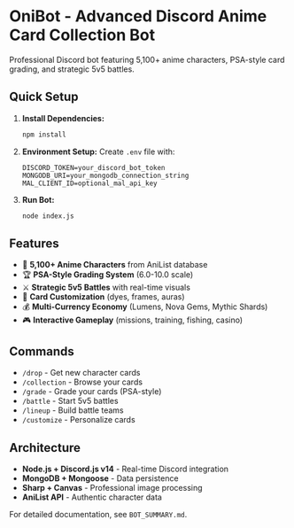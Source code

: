 # OniBot - Advanced Discord Anime Card Collection Bot

Professional Discord bot featuring 5,100+ anime characters, PSA-style card grading, and strategic 5v5 battles.

## Quick Setup

1. **Install Dependencies:**
   ```bash
   npm install
   ```

2. **Environment Setup:**
   Create `.env` file with:
   ```
   DISCORD_TOKEN=your_discord_bot_token
   MONGODB_URI=your_mongodb_connection_string
   MAL_CLIENT_ID=optional_mal_api_key
   ```

3. **Run Bot:**
   ```bash
   node index.js
   ```

## Features

- 🎴 **5,100+ Anime Characters** from AniList database
- 🏆 **PSA-Style Grading System** (6.0-10.0 scale)
- ⚔️ **Strategic 5v5 Battles** with real-time visuals
- 🎨 **Card Customization** (dyes, frames, auras)
- 💰 **Multi-Currency Economy** (Lumens, Nova Gems, Mythic Shards)
- 🎮 **Interactive Gameplay** (missions, training, fishing, casino)

## Commands

- `/drop` - Get new character cards
- `/collection` - Browse your cards
- `/grade` - Grade your cards (PSA-style)
- `/battle` - Start 5v5 battles
- `/lineup` - Build battle teams
- `/customize` - Personalize cards

## Architecture

- **Node.js + Discord.js v14** - Real-time Discord integration
- **MongoDB + Mongoose** - Data persistence
- **Sharp + Canvas** - Professional image processing
- **AniList API** - Authentic character data

For detailed documentation, see `BOT_SUMMARY.md`.